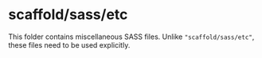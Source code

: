 # scaffold/sass/etc

This folder contains miscellaneous SASS files. Unlike `"scaffold/sass/etc"`, these files
need to be used explicitly.
